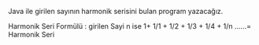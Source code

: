 Java ile girilen sayının harmonik serisini bulan program yazacağız.

Harmonik Seri Formülü : girilen Sayi n ise
 1+ 1/1 + 1/2 + 1/3 + 1/4 + 1/n ......= Harmonik Seri



